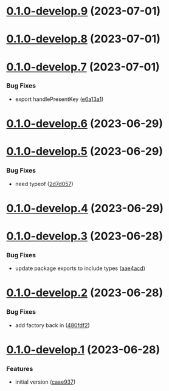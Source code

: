# [0.1.0-develop.9](https://git.lumeweb.com/LumeWeb/libkernel/compare/v0.1.0-develop.8...v0.1.0-develop.9) (2023-07-01)

# [0.1.0-develop.8](https://git.lumeweb.com/LumeWeb/libkernel/compare/v0.1.0-develop.7...v0.1.0-develop.8) (2023-07-01)

# [0.1.0-develop.7](https://git.lumeweb.com/LumeWeb/libkernel/compare/v0.1.0-develop.6...v0.1.0-develop.7) (2023-07-01)


### Bug Fixes

* export handlePresentKey ([e6a13a1](https://git.lumeweb.com/LumeWeb/libkernel/commit/e6a13a16cce277f3782526ac9aef3160e8f613e4))

# [0.1.0-develop.6](https://git.lumeweb.com/LumeWeb/libkernel/compare/v0.1.0-develop.5...v0.1.0-develop.6) (2023-06-29)

# [0.1.0-develop.5](https://git.lumeweb.com/LumeWeb/libkernel/compare/v0.1.0-develop.4...v0.1.0-develop.5) (2023-06-29)


### Bug Fixes

* need typeof ([2d7d057](https://git.lumeweb.com/LumeWeb/libkernel/commit/2d7d057b052c55e9eaf48f38798075a138c1bac1))

# [0.1.0-develop.4](https://git.lumeweb.com/LumeWeb/libkernel/compare/v0.1.0-develop.3...v0.1.0-develop.4) (2023-06-29)

# [0.1.0-develop.3](https://git.lumeweb.com/LumeWeb/libkernel/compare/v0.1.0-develop.2...v0.1.0-develop.3) (2023-06-28)


### Bug Fixes

* update package exports to include types ([aae4acd](https://git.lumeweb.com/LumeWeb/libkernel/commit/aae4acd6a70724e242f0c4cfb6e75e95e448a31b))

# [0.1.0-develop.2](https://git.lumeweb.com/LumeWeb/libkernel/compare/v0.1.0-develop.1...v0.1.0-develop.2) (2023-06-28)


### Bug Fixes

* add factory back in ([480fdf2](https://git.lumeweb.com/LumeWeb/libkernel/commit/480fdf23e85ad954bc2218138c57e963a10d17dd))

# [0.1.0-develop.1](https://git.lumeweb.com/LumeWeb/libkernel/compare/v0.0.1...v0.1.0-develop.1) (2023-06-28)


### Features

* initial version ([caae937](https://git.lumeweb.com/LumeWeb/libkernel/commit/caae93735270b4ce8a656d624fcd13adab84fd97))
